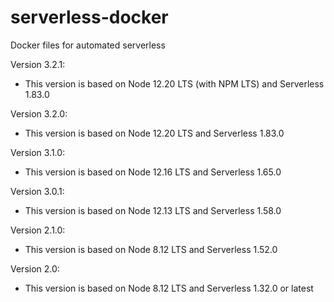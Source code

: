 # serverless-docker
Docker files for automated serverless

Version 3.2.1:
- This version is based on Node 12.20 LTS (with NPM LTS) and Serverless 1.83.0

Version 3.2.0:
- This version is based on Node 12.20 LTS and Serverless 1.83.0

Version 3.1.0:
- This version is based on Node 12.16 LTS and Serverless 1.65.0

Version 3.0.1:
- This version is based on Node 12.13 LTS and Serverless 1.58.0

Version 2.1.0:
- This version is based on Node 8.12 LTS and Serverless 1.52.0

Version 2.0:
- This version is based on Node 8.12 LTS and Serverless 1.32.0 or latest

